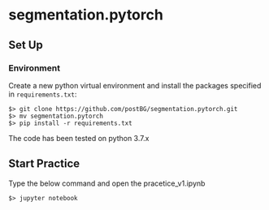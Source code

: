 # segmentation.pytorch

## Set Up
### Environment
Create a new python virtual environment and install the packages specified in ```requirements.txt```:

```
$> git clone https://github.com/postBG/segmentation.pytorch.git
$> mv segmentation.pytorch
$> pip install -r requirements.txt
```

The code has been tested on python 3.7.x

## Start Practice
Type the below command and open the pracetice_v1.ipynb

```
$> jupyter notebook
```

